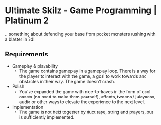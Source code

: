 # Ultimate Skilz - Game Programming | Platinum 2

.. something about defending your base from pocket monsters rushing with a blaster in 3d!

## Requirements

- Gameplay & playability  
  - The game contains gameplay in a gameplay loop. There is a way for the player to interact with the game, a goal to work towards and obstacles in their way. The game doesn't crash.
- Polish
  - You've expanded the game with nice-to-haves in the form of cool assets (no need to make them yourself), effects, tweens / juicyness, audio or other ways to elevate the experience to the next level.
- Implementation 
  - The game is not held together by duct tape, string and prayers, but is sufficiently implemented.
